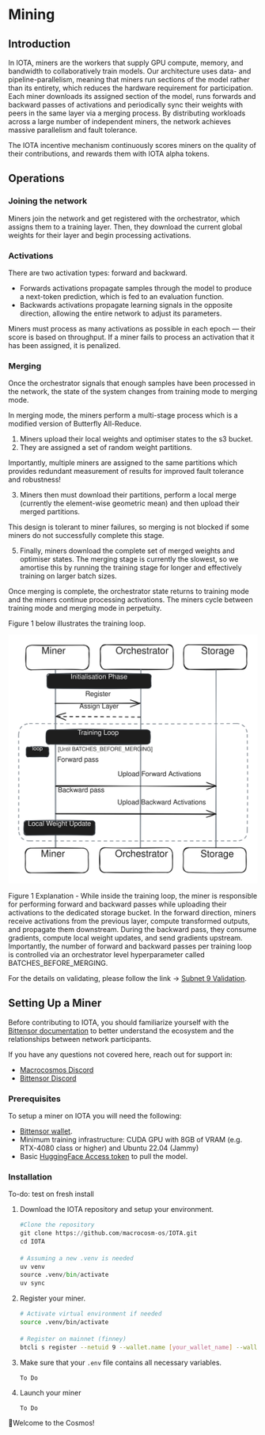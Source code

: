 # Mining

## Introduction

In IOTA, miners are the workers that supply GPU compute, memory, and bandwidth to collaboratively train models. Our architecture uses data- and pipeline-parallelism, meaning that miners run sections of the model rather than its entirety, which reduces the hardware requirement for participation. Each miner downloads its assigned section of the model, runs forwards and backward passes of activations and periodically sync their weights with peers in the same layer via a merging process. By distributing workloads across a large number of independent miners, the network achieves massive parallelism and fault tolerance.

The IOTA incentive mechanism continuously scores miners on the quality of their contributions, and rewards them with IOTA alpha tokens.

## Operations

### Joining the network

Miners join the network and get registered with the orchestrator, which assigns them to a training layer. Then, they download the current global weights for their layer and begin processing activations.

### Activations

There are two activation types: forward and backward.

* Forwards activations propagate samples through the model to produce a next-token prediction, which is fed to an evaluation function.
* Backwards activations propagate learning signals in the opposite direction, allowing the entire network to adjust its parameters.

Miners must process as many activations as possible in each epoch — their score is based on throughput. If a miner fails to process an activation that it has been assigned, it is penalized.&#x20;

### Merging

Once the orchestrator signals that enough samples have been processed in the network, the state of the system changes from training mode to merging mode.&#x20;

In merging mode, the miners perform a multi-stage process which is a modified version of Butterfly All-Reduce.&#x20;

1. Miners upload their local weights and optimiser states to the s3 bucket.&#x20;
2. They are assigned a set of random weight partitions.&#x20;

Importantly, multiple miners are assigned to the same partitions which provides redundant measurement of results for improved fault tolerance and robustness!&#x20;

3. Miners then must download their partitions, perform a local merge (currently the element-wise geometric mean) and then upload their merged partitions.&#x20;

This design is tolerant to miner failures, so merging is not blocked if some miners do not successfully complete this stage.&#x20;

5. Finally, miners download the complete set of merged weights and optimiser states. The merging stage is currently the slowest, so we amortise this by running the training stage for longer and effectively training on larger batch sizes.

Once merging is complete, the orchestrator state returns to training mode and the miners continue processing activations. The miners cycle between training mode and merging mode in perpetuity.

Figure 1 below illustrates the training loop.

<img src="../../.gitbook/assets/file.excalidraw (2).svg" alt="Figure 1 The training loop process" class="gitbook-drawing">

Figure 1 Explanation - While inside the training loop, the miner is responsible for performing forward and backward passes while uploading their activations to the dedicated storage bucket. In the forward direction, miners receive activations from the previous layer, compute transformed outputs, and propagate them downstream. During the backward pass, they consume gradients, compute local weight updates, and send gradients upstream. Importantly, the number of forward and backward passes per training loop is controlled via an orchestrator level hyperparameter called BATCHES\_BEFORE\_MERGING.

For the details on validating, please follow the link -> [Subnet 9 Validation](https://docs.macrocosmos.ai/subnets/subnet-9-pre-training/subnet-9-validating).

## Setting Up a Miner

Before contributing to IOTA, you should familiarize yourself with the [Bittensor documentation](https://docs.bittensor.com/) to better understand the ecosystem and the relationships between network participants.

If you have any questions not covered here, reach out for support in:

* ​[Macrocosmos Discord](https://discord.com/channels/1238450997848707082)
* [Bittensor Discord](https://discord.com/channels/799672011265015819/1162768567821930597)

### Prerequisites

To setup a miner on IOTA you will need the following:

* [Bittensor wallet](https://docs.bittensor.com/working-with-keys).
* Minimum training infrastructure: CUDA GPU with 8GB of VRAM (e.g. RTX-4080 class or higher) and Ubuntu 22.04 (Jammy)
* Basic [HuggingFace Access token](https://huggingface.co/docs/hub/en/security-tokens) to pull the model.

### Installation&#x20;

To-do: test on fresh install

1.  Download the IOTA repository and setup your environment.

    ```python
    #Clone the repository
    git clone https://github.com/macrocosm-os/IOTA.git
    cd IOTA

    # Assuming a new .venv is needed
    uv venv
    source .venv/bin/activate
    uv sync


    ```
2.  Register your miner.

    ```bash
    # Activate virtual environment if needed
    source .venv/bin/activate

    # Register on mainnet (finney)
    btcli s register --netuid 9 --wallet.name [your_wallet_name] --wallet.hotkey [your_wallet_hotkey]
    ```
3.  Make sure that your `.env` file contains all necessary variables.

    ```
    To Do
    ```
4.  Launch your miner

    ```
    To Do
    ```

🎉Welcome to the Cosmos!
